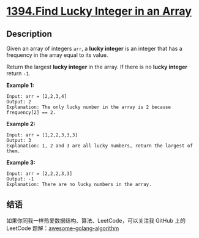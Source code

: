 # [1394.Find Lucky Integer in an Array][title]


## Description
Given an array of integers `arr`, a **lucky integer** is an integer that has a frequency in the array equal to its value.

Return the largest **lucky integer** in the array. If there is no **lucky integer** return `-1`.

**Example 1:**

```
Input: arr = [2,2,3,4]
Output: 2
Explanation: The only lucky number in the array is 2 because frequency[2] == 2.
```

**Example 2:**

```
Input: arr = [1,2,2,3,3,3]
Output: 3
Explanation: 1, 2 and 3 are all lucky numbers, return the largest of them.
```

**Example 3:**

```
Input: arr = [2,2,2,3,3]
Output: -1
Explanation: There are no lucky numbers in the array.
```


## 结语

如果你同我一样热爱数据结构、算法、LeetCode，可以关注我 GitHub 上的 LeetCode 题解：[awesome-golang-algorithm][me]

[title]: https://leetcode.com/problems/find-lucky-integer-in-an-array/
[me]: https://github.com/Golang-Solutions/awesome-golang-algorithm
